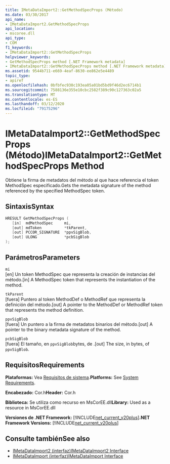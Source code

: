 ```yaml
---
title: IMetaDataImport2::GetMethodSpecProps (Método)
ms.date: 03/30/2017
api_name:
- IMetaDataImport2.GetMethodSpecProps
api_location:
- mscoree.dll
api_type:
- COM
f1_keywords:
- IMetaDataImport2::GetMethodSpecProps
helpviewer_keywords:
- GetMethodSpecProps method [.NET Framework metadata]
- IMetaDataImport2::GetMethodSpecProps method [.NET Framework metadata]
ms.assetid: 9544b711-e669-4eaf-8630-ee862e5e4489
topic_type:
- apiref
ms.openlocfilehash: 0bfbfec930c193ea05a01bd5bd9f46d2ec6714b1
ms.sourcegitcommit: 7588136e355e10cbc2582f389c90c127363c02a5
ms.translationtype: MT
ms.contentlocale: es-ES
ms.lasthandoff: 03/12/2020
ms.locfileid: "79175296"
---
```

# <a name="imetadataimport2getmethodspecprops-method"></a><span data-ttu-id="7a81c-102">IMetaDataImport2::GetMethodSpecProps (Método)</span><span class="sxs-lookup"><span data-stu-id="7a81c-102">IMetaDataImport2::GetMethodSpecProps Method</span></span>
<span data-ttu-id="7a81c-103">Obtiene la firma de metadatos del método al que hace referencia el token MethodSpec especificado.</span><span class="sxs-lookup"><span data-stu-id="7a81c-103">Gets the metadata signature of the method referenced by the specified MethodSpec token.</span></span>  
  
## <a name="syntax"></a><span data-ttu-id="7a81c-104">Sintaxis</span><span class="sxs-lookup"><span data-stu-id="7a81c-104">Syntax</span></span>  
  
```cpp  
HRESULT GetMethodSpecProps (  
   [in]  mdMethodSpec     mi,  
   [out] mdToken          *tkParent,  
   [out] PCCOR_SIGNATURE  *ppvSigBlob,
   [out] ULONG            *pcbSigBlob  
);
```  
  
## <a name="parameters"></a><span data-ttu-id="7a81c-105">Parámetros</span><span class="sxs-lookup"><span data-stu-id="7a81c-105">Parameters</span></span>  
 `mi`  
 <span data-ttu-id="7a81c-106">[en] Un token MethodSpec que representa la creación de instancias del método.</span><span class="sxs-lookup"><span data-stu-id="7a81c-106">[in] A MethodSpec token that represents the instantiation of the method.</span></span>  
  
 `tkParent`  
 <span data-ttu-id="7a81c-107">[fuera] Puntero al token MethodDef o MethodRef que representa la definición del método.</span><span class="sxs-lookup"><span data-stu-id="7a81c-107">[out] A pointer to the MethodDef or MethodRef token that represents the method definition.</span></span>  
  
 `ppvSigBlob`  
 <span data-ttu-id="7a81c-108">[fuera] Un puntero a la firma de metadatos binarios del método.</span><span class="sxs-lookup"><span data-stu-id="7a81c-108">[out] A pointer to the binary metadata signature of the method.</span></span>  
  
 `pcbSigBlob`  
 <span data-ttu-id="7a81c-109">[fuera] El tamaño, en `ppvSigBlob`bytes, de .</span><span class="sxs-lookup"><span data-stu-id="7a81c-109">[out] The size, in bytes, of `ppvSigBlob`.</span></span>  
  
## <a name="requirements"></a><span data-ttu-id="7a81c-110">Requisitos</span><span class="sxs-lookup"><span data-stu-id="7a81c-110">Requirements</span></span>  
 <span data-ttu-id="7a81c-111">**Plataformas:** Vea [Requisitos de sistema](../../../../docs/framework/get-started/system-requirements.md).</span><span class="sxs-lookup"><span data-stu-id="7a81c-111">**Platforms:** See [System Requirements](../../../../docs/framework/get-started/system-requirements.md).</span></span>  
  
 <span data-ttu-id="7a81c-112">**Encabezado:** Cor.h</span><span class="sxs-lookup"><span data-stu-id="7a81c-112">**Header:** Cor.h</span></span>  
  
 <span data-ttu-id="7a81c-113">**Biblioteca:** Se utiliza como recurso en MsCorEE.dll</span><span class="sxs-lookup"><span data-stu-id="7a81c-113">**Library:** Used as a resource in MsCorEE.dll</span></span>  
  
 <span data-ttu-id="7a81c-114">**Versiones de .NET Framework:** [!INCLUDE[net_current_v20plus](../../../../includes/net-current-v20plus-md.md)]</span><span class="sxs-lookup"><span data-stu-id="7a81c-114">**.NET Framework Versions:** [!INCLUDE[net_current_v20plus](../../../../includes/net-current-v20plus-md.md)]</span></span>  
  
## <a name="see-also"></a><span data-ttu-id="7a81c-115">Consulte también</span><span class="sxs-lookup"><span data-stu-id="7a81c-115">See also</span></span>

- [<span data-ttu-id="7a81c-116">IMetaDataImport2 (interfaz)</span><span class="sxs-lookup"><span data-stu-id="7a81c-116">IMetaDataImport2 Interface</span></span>](../../../../docs/framework/unmanaged-api/metadata/imetadataimport2-interface.md)
- [<span data-ttu-id="7a81c-117">IMetaDataImport (interfaz)</span><span class="sxs-lookup"><span data-stu-id="7a81c-117">IMetaDataImport Interface</span></span>](../../../../docs/framework/unmanaged-api/metadata/imetadataimport-interface.md)
